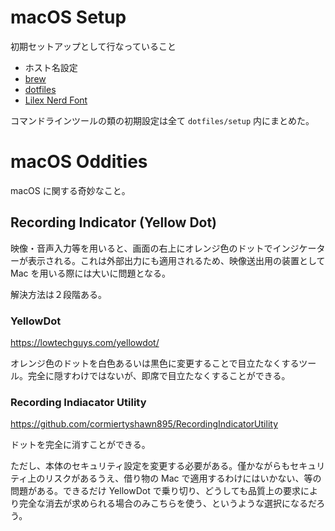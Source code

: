 # macOS Setup

初期セットアップとして行なっていること

- ホスト名設定
- [brew](https://brew.sh)
- [dotfiles](https://github.com/keijiro/dotfiles)
- [Lilex Nerd Font](https://github.com/ryanoasis/nerd-fonts/tree/master/patched-fonts/Lilex)

コマンドラインツールの類の初期設定は全て `dotfiles/setup` 内にまとめた。

# macOS Oddities

macOS に関する奇妙なこと。

## Recording Indicator (Yellow Dot)

映像・音声入力等を用いると、画面の右上にオレンジ色のドットでインジケーターが表示される。これは外部出力にも適用されるため、映像送出用の装置として Mac を用いる際には大いに問題となる。

解決方法は２段階ある。

### YellowDot

https://lowtechguys.com/yellowdot/

オレンジ色のドットを白色あるいは黒色に変更することで目立たなくするツール。完全に隠すわけではないが、即席で目立たなくすることができる。

### Recording Indiacator Utility

https://github.com/cormiertyshawn895/RecordingIndicatorUtility

ドットを完全に消すことができる。

ただし、本体のセキュリティ設定を変更する必要がある。僅かながらもセキュリティ上のリスクがあるうえ、借り物の Mac で適用するわけにはいかない、等の問題がある。できるだけ YellowDot で乗り切り、どうしても品質上の要求により完全な消去が求められる場合のみこちらを使う、というような選択になるだろう。
